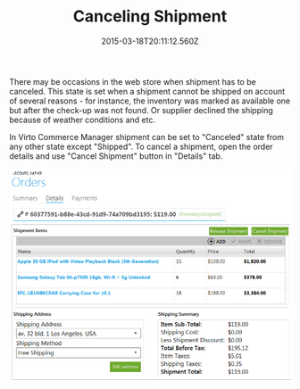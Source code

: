 ﻿---
title: Canceling Shipment
description: Canceling Shipment
layout: docs
date: 2015-03-18T20:11:12.560Z
priority: 2
---
There may be occasions in the web store when shipment has to be canceled. This state is set when a shipment cannot be shipped on account of several reasons - for instance, the inventory was marked as available one but after the check-up was not found. Or supplier declined the shipping because of weather conditions and etc.

In Virto Commerce Manager shipment can be set to "Canceled" state from any other state except "Shipped". To cancel a shipment, open the order details and use "Cancel Shipment" button in "Details" tab.

<img src="../../../../assets/images/docs/cancel-shipment.PNG" />
